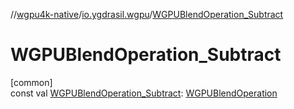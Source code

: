 //[wgpu4k-native](../../index.md)/[io.ygdrasil.wgpu](index.md)/[WGPUBlendOperation_Subtract](-w-g-p-u-blend-operation_-subtract.md)

# WGPUBlendOperation_Subtract

[common]\
const val [WGPUBlendOperation_Subtract](-w-g-p-u-blend-operation_-subtract.md): [WGPUBlendOperation](-w-g-p-u-blend-operation/index.md)